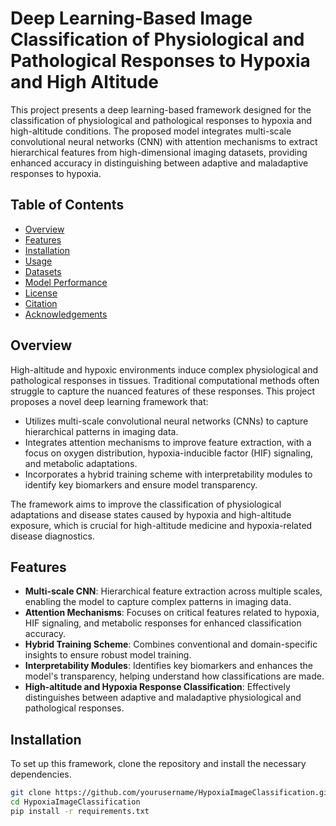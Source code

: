 # Deep Learning-Based Image Classification of Physiological and Pathological Responses to Hypoxia and High Altitude

This project presents a deep learning-based framework designed for the classification of physiological and pathological responses to hypoxia and high-altitude conditions. The proposed model integrates multi-scale convolutional neural networks (CNN) with attention mechanisms to extract hierarchical features from high-dimensional imaging datasets, providing enhanced accuracy in distinguishing between adaptive and maladaptive responses to hypoxia.

## Table of Contents
- [Overview](#overview)
- [Features](#features)
- [Installation](#installation)
- [Usage](#usage)
- [Datasets](#datasets)
- [Model Performance](#model-performance)
- [License](#license)
- [Citation](#citation)
- [Acknowledgements](#acknowledgements)

## Overview
High-altitude and hypoxic environments induce complex physiological and pathological responses in tissues. Traditional computational methods often struggle to capture the nuanced features of these responses. This project proposes a novel deep learning framework that:

- Utilizes multi-scale convolutional neural networks (CNNs) to capture hierarchical patterns in imaging data.
- Integrates attention mechanisms to improve feature extraction, with a focus on oxygen distribution, hypoxia-inducible factor (HIF) signaling, and metabolic adaptations.
- Incorporates a hybrid training scheme with interpretability modules to identify key biomarkers and ensure model transparency.

The framework aims to improve the classification of physiological adaptations and disease states caused by hypoxia and high-altitude exposure, which is crucial for high-altitude medicine and hypoxia-related disease diagnostics.

## Features
- **Multi-scale CNN**: Hierarchical feature extraction across multiple scales, enabling the model to capture complex patterns in imaging data.
- **Attention Mechanisms**: Focuses on critical features related to hypoxia, HIF signaling, and metabolic responses for enhanced classification accuracy.
- **Hybrid Training Scheme**: Combines conventional and domain-specific insights to ensure robust model training.
- **Interpretability Modules**: Identifies key biomarkers and enhances the model's transparency, helping understand how classifications are made.
- **High-altitude and Hypoxia Response Classification**: Effectively distinguishes between adaptive and maladaptive physiological and pathological responses.

## Installation

To set up this framework, clone the repository and install the necessary dependencies.

```bash
git clone https://github.com/yourusername/HypoxiaImageClassification.git
cd HypoxiaImageClassification
pip install -r requirements.txt

